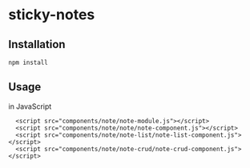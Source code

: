 # sticky-notes

## Installation

```
npm install
```

## Usage
in JavaScript
```
  <script src="components/note/note-module.js"></script>
  <script src="components/note/note/note-component.js"></script>
  <script src="components/note/note-list/note-list-component.js"></script>
  <script src="components/note/note-crud/note-crud-component.js"></script>
```

